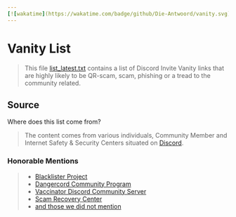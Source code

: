 ```yaml
---
[![wakatime](https://wakatime.com/badge/github/Die-Antwoord/vanity.svg)](https://wakatime.com/badge/github/Die-Antwoord/vanity)
---
```


# Vanity List

>This file [list_latest.txt](list_latest.txt) contains a list of Discord Invite Vanity links that are highly likely to be QR-scam, scam, phishing or a tread to the community related.

## Source

Where does this list come from?

> The content comes from various individuals, Community Member and Internet Safety & Security Centers situated on [Discord](<https://discord.com/>).

### Honorable Mentions

> - [Blacklister Project](<https://discord.gg/jQpvWepRz9>)
> - [Dangercord Community Program](<https://dangercord.com/>) 
> - [Vaccinator Discord Community Server](<https://discord.gg/amWd8zwTDj>)
> - [Scam Recovery Center](<https://discord.gg/recover>)
> - [and those we did not mention](<https://dangercord.com/>)
